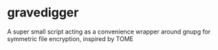 # gravedigger

A super small script acting as a convenience wrapper around gnupg for symmetric file encryption, inspired by TOME